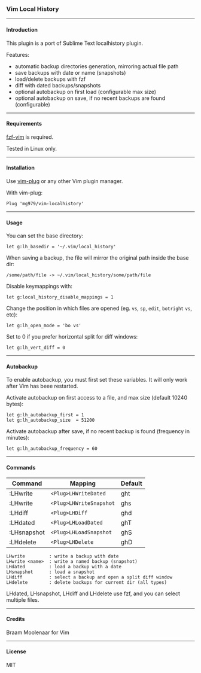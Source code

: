 ### Vim Local History


---
#### Introduction                                                

This plugin is a port of Sublime Text localhistory plugin.

Features:

* automatic backup directories generation, mirroring actual file path
* save backups with date or name (snapshots)
* load/delete backups with fzf
* diff with dated backups/snapshots
* optional autobackup on first load (configurable max size)
* optional autobackup on save, if no recent backups are found (configurable)



---
#### Requirements                                         

[fzf-vim](https://github.com/junegunn/fzf.vim) is required.

Tested in Linux only.



---
#### Installation                                         

Use [vim-plug](https://github.com/junegunn/vim-plug) or any other Vim plugin manager.

With vim-plug:

    Plug 'mg979/vim-localhistory'



---
#### Usage                                                       

You can set the base directory:

    let g:lh_basedir = '~/.vim/local_history'

When saving a backup, the file will mirror the original path inside the base dir:

    /some/path/file -> ~/.vim/local_history/some/path/file

Disable keymappings with:

    let g:local_history_disable_mappings = 1

Change the position in which files are opened (eg. `vs`, `sp`, `edit`, `botright` `vs`, etc):

    let g:lh_open_mode = 'bo vs'

Set to 0 if you prefer horizontal split for diff windows:

    let g:lh_vert_diff = 0



---
#### Autobackup                                             

To enable autobackup, you must first set these variables. It will only work
after Vim has beee restarted.

Activate autobackup on first access to a file, and max size (default 10240 bytes):

    let g:lh_autobackup_first = 1
    let g:lh_autobackup_size  = 51200

Activate autobackup after save, if no recent backup is found (frequency in minutes):

    let g:lh_autobackup_frequency = 60



---
#### Commands                                                  


|Command               | Mapping                | Default |
|----------------------|------------------------|---------|
|:LHwrite              | `<Plug>LHWriteDated`   | ght     |
|:LHwrite <name>       | `<Plug>LHWriteSnapshot`| ghs     |
|:LHdiff               | `<Plug>LHDiff`         | ghd     |
|:LHdated              | `<Plug>LHLoadDated`    | ghT     |
|:LHsnapshot           | `<Plug>LHLoadSnapshot` | ghS     |
|:LHdelete             | `<Plug>LHDelete`       | ghD     |

    LHwrite         : write a backup with date
    LHwrite <name>  : write a named backup (snapshot)
    LHdated         : load a backup with a date
    LHsnapshot      : load a snapshot
    LHdiff          : select a backup and open a split diff window
    LHdelete        : delete backups for current dir (all types)

LHdated, LHsnapshot, LHdiff and LHdelete use fzf, and you can select multiple files.



---
#### Credits                                                   

Braam Moolenaar for Vim



---
#### License                                                   

MIT


